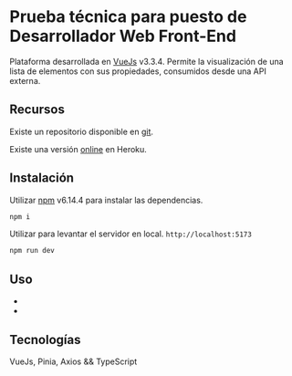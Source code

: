 # Prueba técnica para puesto de Desarrollador Web Front-End

Plataforma desarrollada en [VueJs](https://vuejs.org/) v3.3.4. Permite la visualización de una lista de elementos con sus propiedades, consumidos desde una API externa.

## Recursos

Existe un repositorio disponible en [git](https://github.com/GwerhDev/VueApp-Client/).

Existe una versión [online](https://gwerhdev-vue-app.netlify.app/) en Heroku.

## Instalación

Utilizar [npm](https://www.npmjs.com/) v6.14.4 para instalar las dependencias.

```bash
npm i
```
Utilizar  para levantar el servidor en local. `http://localhost:5173`
```bash
npm run dev
```
## Uso
- 
- 

## Tecnologías

VueJs, Pinia, Axios && TypeScript